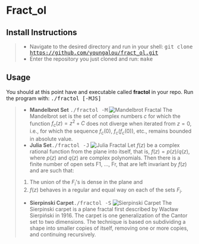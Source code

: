 **Fract_ol**
=======

## Install Instructions
> - <i class="icon-folder-open"></i> Navigate to the desired directory and run in your shell:
> <kbd>git clone https://github.com/youngalou/fract_ol.git</kbd>
> - <i class="icon-folder-open"></i> Enter the repository you just cloned and run:
> <kbd>make</kbd>

## Usage
You should at this point have and executable called **fractol** in your repo.
Run the program with: <kbd>./fractol [-MJS]</kbd>
> - **Mandelbrot Set** <kbd>./fractol -M</kbd>
![Mandelbrot Fractal](http://www.fractalposter.com/images/mandelbrot_set_02_969_720_480.jpg)
 The Mandelbrot set is the set of complex numbers $c$ for which the function $f_c(z) = z^2 + C$ does not diverge when iterated from $z = 0$, i.e., for which the sequence $f_c(0)$, $f_c(f_c(0))$, etc., remains bounded in absolute value.
> - **Julia Set**<kbd>./fractol -J</kbd>
![Julia Fractal](http://nuclear.mutantstargoat.com/articles/sdr_fract/julia_dust_big.png)
Let $f(z)$ be a complex rational function from the plane into itself, that is, $f(z) = p(z)/q(z)$, where $p(z)$ and $q(z)$ are complex polynomials. Then there is a finite number of open sets F1, ..., Fr, that are left invariant by $f(z)$ and are such that:
>1. The union of the $F_i$'s is dense in the plane and
>2. $f(z)$ behaves in a regular and equal way on each of the sets $F_i$.
> - **Sierpinski Carpet**<kbd>./fractol -S</kbd>
![Sierpinski Carpet](http://paulbourke.net/fractals/carpet/hadamard.gif)
The Sierpinski carpet is a plane fractal first described by Wacław Sierpiński in 1916. The carpet is one generalization of the Cantor set to two dimensions. The technique is based on subdividing a shape into smaller copies of itself, removing one or more copies, and continuing recursively.
